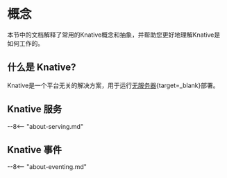 # 概念

本节中的文档解释了常用的Knative概念和抽象，并帮助您更好地理解Knative是如何工作的。

## 什么是 Knative?

Knative是一个平台无关的解决方案，用于运行[无服务器](https://en.wikipedia.org/wiki/Serverless_computing){target=_blank}部署。

## Knative 服务

--8<-- "about-serving.md"

## Knative 事件

--8<-- "about-eventing.md"

